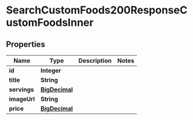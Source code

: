

# SearchCustomFoods200ResponseCustomFoodsInner

## Properties

Name | Type | Description | Notes
------------ | ------------- | ------------- | -------------
**id** | **Integer** |  | 
**title** | **String** |  | 
**servings** | [**BigDecimal**](BigDecimal.md) |  | 
**imageUrl** | **String** |  | 
**price** | [**BigDecimal**](BigDecimal.md) |  | 




